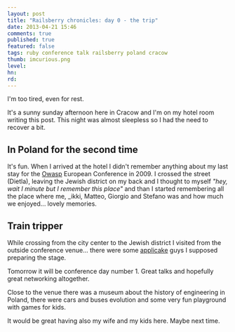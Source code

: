 ```yaml
---
layout: post
title: "Railsberry chronicles: day 0 - the trip"
date: 2013-04-21 15:46
comments: true
published: true
featured: false
tags: ruby conference talk railsberry poland cracow 
thumb: imcurious.png
level:
hn: 
rd: 
---
```

I'm too tired, even for rest.

It's a sunny sunday afternoon here in Cracow and I'm on my hotel room writing
this post. This night was almost sleepless so I had the need to recover a bit.

<!-- more -->
## In Poland for the second time

It's fun. When I arrived at the hotel I didn't remember anything about my last
stay for the [Owasp](http://www.owasp.org) European Conference in 2009.
I crossed the street (Dietla), leaving the Jewish district on my back and I
thought to myself _"hey, wait I minute but I remember this place"_ and than I
started remembering all the place where me, \_ikki, Matteo, Giorgio and Stefano
was and how much we enjoyed... lovely memories.

## Train tripper

While crossing from the city center to the Jewish district I visited from the
outside conference venue... there were some [applicake](http://applicake.com)
guys I supposed preparing the stage.

Tomorrow it will be conference day number 1. Great talks and hopefully great
networking altogether.

Close to the venue there was a museum about the history of engineering in
Poland, there were cars and buses evolution and some very fun playground with
games for kids.

It would be great having also my wife and my kids here. Maybe next time.
